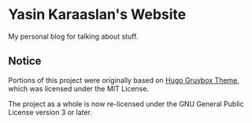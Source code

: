 # Yasin Karaaslan's Website

My personal blog for talking about stuff.

## Notice

Portions of this project were originally based on [Hugo Gruvbox Theme](https://github.com/schnerring/hugo-theme-gruvbox), which was licensed under the MIT License.

The project as a whole is now re-licensed under the GNU General Public License version 3 or later.
